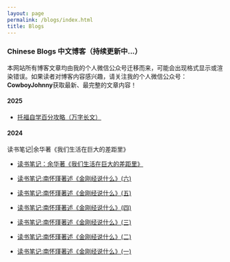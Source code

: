 ```yaml
---
layout: page
permalink: /blogs/index.html
title: Blogs
---
```


### Chinese Blogs 中文博客（持续更新中...）

本网站所有博客文章均由我的个人微信公众号迁移而来，可能会出现格式显示或渲染错误。如果读者对博客内容感兴趣，请关注我的个人微信公众号：**CowboyJohnny**获取最新、最完整的文章内容！


#### 2025

- [托福自学百分攻略（万字长文）](https://yuhan-qiao.github.io/blogs/toefl/)<br>

#### 2024
读书笔记|余华著《我们生活在巨大的差距里》
- [读书笔记：余华著《我们生活在巨大的差距里》](https://yuhan-qiao.github.io/blogs/chajv/)<br>

- [读书笔记:南怀瑾著述《金刚经说什么》(六)](https://yuhan-qiao.github.io/blogs/jingangjing6/)<br>

- [读书笔记:南怀瑾著述《金刚经说什么》(五)](https://yuhan-qiao.github.io/blogs/jingangjing5/)<br>

- [读书笔记:南怀瑾著述《金刚经说什么》(四)](https://yuhan-qiao.github.io/blogs/jingangjing4/)<br>

- [读书笔记:南怀瑾著述《金刚经说什么》(三)](https://yuhan-qiao.github.io/blogs/jingangjing3/)<br>

- [读书笔记:南怀瑾著述《金刚经说什么》(二)](https://yuhan-qiao.github.io/blogs/jingangjing2/)<br>

- [读书笔记:南怀瑾著述《金刚经说什么》(一)](https://yuhan-qiao.github.io/blogs/jingangjing1/)<br>


